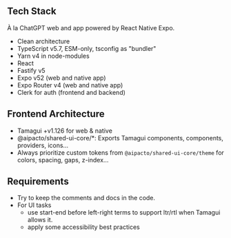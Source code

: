 ## Tech Stack

À la ChatGPT web and app powered by React Native Expo.

- Clean architecture
- TypeScript v5.7, ESM-only, tsconfig as "bundler"
- Yarn v4 in node-modules
- React
- Fastify v5
- Expo v52 (web and native app)
- Expo Router v4 (web and native app)
- Clerk for auth (frontend and backend)

## Frontend Architecture

- Tamagui +v1.126 for web & native
- @aipacto/shared-ui-core/*: Exports Tamagui components, components, providers, icons…
- Always prioritize custom tokens from `@aipacto/shared-ui-core/theme` for colors, spacing, gaps, z-index...

## Requirements

- Try to keep the comments and docs in the code.
- For UI tasks
  - use start-end before left-right terms to support ltr/rtl when Tamagui allows it.
  - apply some accessibility best practices
